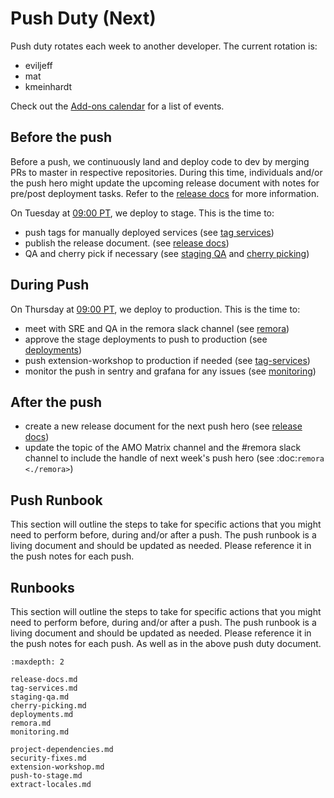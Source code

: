 # Push Duty (Next)

Push duty rotates each week to another developer. The current rotation is:

- eviljeff
- mat
- kmeinhardt

Check out the [Add-ons calendar](https://calendar.google.com/calendar/embed?src=mozilla.com_lr5jsh38i6dmr72uu4d1nv7dcc@group.calendar.google.com) for a list of events.

## Before the push

Before a push, we continuously land and deploy code to dev by merging PRs to master in respective repositories. During this time, individuals and/or the push hero might update the upcoming release document with notes for pre/post deployment tasks. Refer to the [release docs](./release-docs) for more information.

On Tuesday at [09:00 PT](http://www.timebie.com/std/pst.php?q=9), we deploy to stage. This is the time to:

- push tags for manually deployed services (see [tag services](./tag-services))
- publish the release document. (see [release docs](./release-docs))
- QA and cherry pick if necessary (see [staging QA](./staging-qa) and [cherry picking](./cherry-picking))

## During Push

On Thursday at [09:00 PT](http://www.timebie.com/std/pst.php?q=9), we deploy to production. This is the time to:

- meet with SRE and QA in the remora slack channel (see [remora](./remora))
- approve the stage deployments to push to production (see [deployments](./deployments))
- push extension-workshop to production if needed (see [tag-services](./tag-services))
- monitor the push in sentry and grafana for any issues (see [monitoring](./monitoring))

## After the push

- create a new release document for the next push hero (see [release docs](./release-docs))
- update the topic of the AMO Matrix channel and the #remora slack channel to include the handle of next week's push hero (see :doc:`remora <./remora>`)

## Push Runbook

This section will outline the steps to take for specific actions that you might need to perform before, during and/or after a push. The push runbook is a living document and should be updated as needed. Please reference it in the push notes for each push.

## Runbooks

This section will outline the steps to take for specific actions that you might need to perform before, during and/or after a push. The push runbook is a living document and should be updated as needed. Please reference it in the push notes for each push. As well as in the above push duty document.

```{toctree}
:maxdepth: 2

release-docs.md
tag-services.md
staging-qa.md
cherry-picking.md
deployments.md
remora.md
monitoring.md

project-dependencies.md
security-fixes.md
extension-workshop.md
push-to-stage.md
extract-locales.md
```
